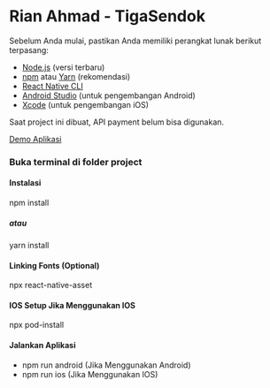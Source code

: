 # Rian Ahmad - TigaSendok
 
Sebelum Anda mulai, pastikan Anda memiliki perangkat lunak berikut terpasang:

- [Node.js](https://nodejs.org/) (versi terbaru)
- [npm](https://www.npmjs.com/) atau [Yarn](https://yarnpkg.com/) (rekomendasi)
- [React Native CLI](https://reactnative.dev/docs/environment-setup)
- [Android Studio](https://developer.android.com/studio) (untuk pengembangan Android)
- [Xcode](https://developer.apple.com/xcode/) (untuk pengembangan iOS)

Saat project ini dibuat, API payment belum bisa digunakan.

[Demo Aplikasi](https://drive.google.com/file/d/14nxcw3uYGj4qD7_9DDtxAAQm2F49hRh0/view?usp=sharing)

### Buka terminal di folder project

#### Instalasi
npm install
##### atau
yarn install

#### Linking Fonts (Optional)
npx react-native-asset

#### IOS Setup Jika Menggunakan IOS
npx pod-install

#### Jalankan Aplikasi
- npm run android (Jika Menggunakan Android)
- npm run ios (Jika Menggunakan IOS)



